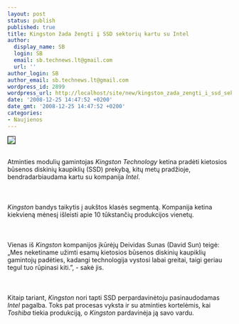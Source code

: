 ```yaml
---
layout: post
status: publish
published: true
title: Kingston žada žengti į SSD sektorių kartu su Intel
author:
  display_name: SB
  login: SB
  email: sb.technews.lt@gmail.com
  url: ''
author_login: SB
author_email: sb.technews.lt@gmail.com
wordpress_id: 2899
wordpress_url: http://localhost/site/new/kingston_zada_zengti_i_ssd_sektoriu_kartu_su_intel/
date: '2008-12-25 14:47:52 +0200'
date_gmt: '2008-12-25 14:47:52 +0200'
categories:
- Naujienos
---
```

<div class="imgright"><img src="http://tbn2.google.com/images?q=tbn:wwzaXJnad0_2xM:http://www.micronetcy.com/catalog/images/Kingston_logo.jpg" border="1"></div>
<p><br>Atminties modulių gamintojas <i>Kingston Technology</i> ketina pradėti kietosios būsenos diskinių kaupiklių (SSD) prekybą, kitų metų pradžioje, bendradarbiaudama kartu su kompanija <i>Intel</i>.<br />
<br><br />
<br><i>Kingston</i> bandys taikytis į aukštos klasės segmentą. Kompanija ketina kiekvieną mėnesį išleisti apie 10 tūkstančių produkcijos vienetų.<br />
<br><br />
<br>Vienas iš <i>Kingston</i> kompanijos įkūrėjų Deividas Sunas (David Sun) teigė: „Mes neketiname užimti esamų kietosios būsenos diskinių kaupiklių gamintojų padėties, kadangi technologija vystosi labai greitai, taigi geriau tegul tuo rūpinasi kiti.”, - sakė jis.<br />
<br><br />
<br>Kitaip tariant, <i>Kingston</i> nori tapti SSD perpardavinėtoju pasinaudodamas <i>Intel</i> pagalba. Toks pat procesas vyksta ir su atminties kortelėmis, kai <i>Toshiba</i> tiekia produkciją, o <i>Kingston</i> pardavinėja ją savo vardu.<br />
<br><br />
<br><br />
<br></p>
